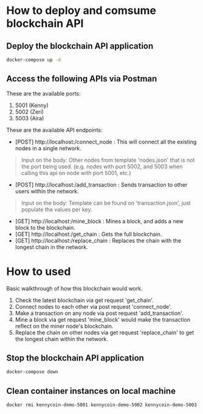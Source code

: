 # How to deploy and comsume blockchain API

## Deploy the blockchain API application
```bash
docker-compose up -d
```

## Access the following APIs via Postman

These are the available ports: 
1. 5001 (Kenny)
2. 5002 (Zeri)
3. 5003 (Aira)

These are the available API endpoints:
- [POST] http://localhost:<port>/connect_node : This will connect all the existing nodes in a single network.
> Input on the body: Other nodes from template 'nodes.json' that is not the port being used. (e.g. nodes with port 5002, and 5003 when calling this api on node with port 5001, etc.)
- [POST] http://localhost:<port>/add_transaction : Sends transaction to other users within the network.
> Input on the body: Template can be found on 'transaction.json', just populate the values per key.
- [GET] http://localhost:<port>/mine_block : Mines a block, and adds a new block to the blockchain.
- [GET] http://localhost:<port>/get_chain : Gets the full blockchain.
- [GET] http://localhost:<port>/replace_chain : Replaces the chain with the longest chain in the network.

# How to used
Basic walkthrough of how this blockchain would work.
1. Check the latest blockchain via get request 'get_chain'.
2. Connect nodes to each other via post request 'connect_node'.
3. Make a transaction on any node via post request 'add_transaction'.
4. Mine a block via get request 'mine_block' would make the transaction reflect on the miner node's blockchain.
5. Replace the chain on other nodes via get request 'replace_chain' to get the longest chain within the network.

## Stop the blockchain API application
```bash
docker-compose down
```

## Clean container instances on local machine
```bash
docker rmi kennycoin-demo-5001 kennycoin-demo-5002 kennycoin-demo-5003
```